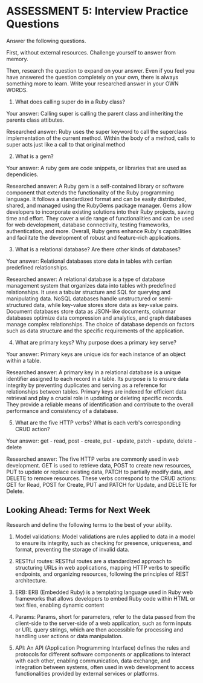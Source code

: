 # ASSESSMENT 5: Interview Practice Questions

Answer the following questions.

First, without external resources. Challenge yourself to answer from memory.

Then, research the question to expand on your answer. Even if you feel you have answered the question completely on your own, there is always something more to learn. Write your researched answer in your OWN WORDS.

1. What does calling super do in a Ruby class?

Your answer: Calling super is calling the parent class and inheriting the parents class attibutes.

Researched answer: Ruby uses the super keyword to call the superclass implementation of the current method. Within the body of a method, calls to super acts just like a call to that original method

2. What is a gem?

Your answer: A ruby gem are code snippets, or libraries that are used as dependicies.

Researched answer: A Ruby gem is a self-contained library or software component that extends the functionality of the Ruby programming language. It follows a standardized format and can be easily distributed, shared, and managed using the RubyGems package manager. Gems allow developers to incorporate existing solutions into their Ruby projects, saving time and effort. They cover a wide range of functionalities and can be used for web development, database connectivity, testing frameworks, authentication, and more. Overall, Ruby gems enhance Ruby's capabilities and facilitate the development of robust and feature-rich applications.

3. What is a relational database? Are there other kinds of databases?

Your answer: Relational databases store data in tables with certian predefined relationships.

Researched answer: A relational database is a type of database management system that organizes data into tables with predefined relationships. It uses a tabular structure and SQL for querying and manipulating data. NoSQL databases handle unstructured or semi-structured data, while key-value stores store data as key-value pairs. Document databases store data as JSON-like documents, columnar databases optimize data compression and analytics, and graph databases manage complex relationships. The choice of database depends on factors such as data structure and the specific requirements of the application.

4. What are primary keys? Why purpose does a primary key serve?

Your answer: Primary keys are unique ids for each instance of an object within a table.

Researched answer: A primary key in a relational database is a unique identifier assigned to each record in a table. Its purpose is to ensure data integrity by preventing duplicates and serving as a reference for relationships between tables. Primary keys are indexed for efficient data retrieval and play a crucial role in updating or deleting specific records. They provide a reliable means of identification and contribute to the overall performance and consistency of a database.

5. What are the five HTTP verbs? What is each verb's corresponding CRUD action?

Your answer: get - read, post - create, put - update, patch - update, delete - delete

Researched answer: 
The five HTTP verbs are commonly used in web development. GET is used to retrieve data, POST to create new resources, PUT to update or replace existing data, PATCH to partially modify data, and DELETE to remove resources. These verbs correspond to the CRUD actions: GET for Read, POST for Create, PUT and PATCH for Update, and DELETE for Delete.

## Looking Ahead: Terms for Next Week

Research and define the following terms to the best of your ability.

1. Model validations:
Model validations are rules applied to data in a model to ensure its integrity, such as checking for presence, uniqueness, and format, preventing the storage of invalid data.

2. RESTful routes:
RESTful routes are a standardized approach to structuring URLs in web applications, mapping HTTP verbs to specific endpoints, and organizing resources, following the principles of REST architecture.

3. ERB:
ERB (Embedded Ruby) is a templating language used in Ruby web frameworks that allows developers to embed Ruby code within HTML or text files, enabling dynamic content 

4. Params:
Params, short for parameters, refer to the data passed from the client-side to the server-side of a web application, such as form inputs or URL query strings, which are then accessible for processing and handling user actions or data manipulation.

5. API:
An API (Application Programming Interface) defines the rules and protocols for different software components or applications to interact with each other, enabling communication, data exchange, and integration between systems, often used in web development to access functionalities provided by external services or platforms.
